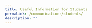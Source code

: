 ```yaml
---
title: Useful Information for Students
permalink: /communications/students/
description: ""
---
```

